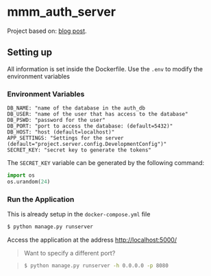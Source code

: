 # mmm_auth_server

Project based on: [blog post](https://realpython.com/blog/python/token-based-authentication-with-flask/).

## Setting up

All information is set inside the Dockerfile. Use the `.env` to modify the environment variables

### Environment Variables
```
DB_NAME: "name of the database in the auth_db
DB_USER: "name of the user that has access to the database"
DB_PSWD: "password for the user"
DB_PORT: "port to access the database: (default=5432)"
DB_HOST: "host (default=localhost)"
APP_SETTINGS: "Settings for the server (default="project.server.config.DevelopmentConfig")"
SECRET_KEY: "secret key to generate the tokens"
```

The `SECRET_KEY` variable can be generated by the following command:

```python
import os
os.urandom(24)
```

### Run the Application

This is already setup in the `docker-compose.yml` file

```sh
$ python manage.py runserver
```

Access the application at the address [http://localhost:5000/](http://localhost:5000/)

> Want to specify a different port?

> ```sh
> $ python manage.py runserver -h 0.0.0.0 -p 8080
> ```

